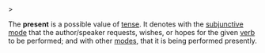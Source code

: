 <!-- markdownlint-disable MD041 -->>
The **present** is a possible value of [tense](tempus.md). It denotes with the [subjunctive mode](subiunctivus.md) that the author/speaker requests, wishes, or hopes for the given [verb](actus.md) to be performed; and with other [modes](modus.md), that it is being performed presently.
